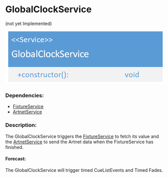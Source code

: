 # GlobalClockService
(not yet Implemented)  

![GlobalClockService](./assets/GlobalClockService_v1.png)

### Dependencies:  
- [FixtureService](./FixtureService.md)
- [ArtnetService](./ArtnetService.md)

### Description:
The GlobalClockService triggers the [FixtureService](./FixtureService.md) to fetch its value and the [ArtnetService](./ArtnetService.md) to send the Artnet data when the FixtureService has finished.  
#### Forecast:
The GlobalClockService will trigger timed CueListEvents and Timed Fades.